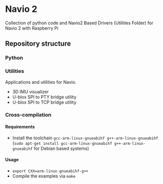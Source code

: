 Navio 2
=====

Collection of python code and Navio2 Based Drivers (Utilities Folder) for Navio 2 with Raspberry Pi

## Repository structure

### Python

### Utilities

Applications and utilities for Navio.

* 3D IMU visualizer
* U-blox SPI to PTY bridge utility
* U-blox SPI to TCP bridge utility

### Cross-compilation

#### Requirements

* Install the toolchain `gcc-arm-linux-gnueabihf g++-arm-linux-gnueabihf` (`sudo apt-get install gcc-arm-linux-gnueabihf g++-arm-linux-gnueabihf` for Debian based systems)

#### Usage

* `export CXX=arm-linux-gnueabihf-g++`
* Compile the examples via `make`
